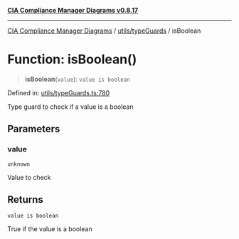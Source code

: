 [**CIA Compliance Manager Diagrams v0.8.17**](../../../README.md)

***

[CIA Compliance Manager Diagrams](../../../modules.md) / [utils/typeGuards](../README.md) / isBoolean

# Function: isBoolean()

> **isBoolean**(`value`): `value is boolean`

Defined in: [utils/typeGuards.ts:780](https://github.com/Hack23/cia-compliance-manager/blob/6a2219920f4c187f7eafa3e355e36b35c9c19248/src/utils/typeGuards.ts#L780)

Type guard to check if a value is a boolean

## Parameters

### value

`unknown`

Value to check

## Returns

`value is boolean`

True if the value is a boolean
